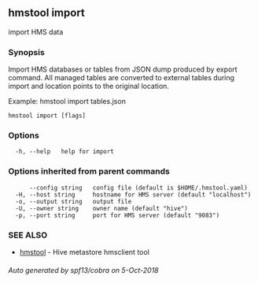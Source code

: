 ## hmstool import

import HMS data

### Synopsis


Import HMS databases or tables from JSON dump produced by export command.
All managed tables are converted to external tables during import and location points to the
original location.

Example:
    hmstool import tables.json


```
hmstool import [flags]
```

### Options

```
  -h, --help   help for import
```

### Options inherited from parent commands

```
      --config string   config file (default is $HOME/.hmstool.yaml)
  -H, --host string     hostname for HMS server (default "localhost")
  -o, --output string   output file
  -U, --owner string    owner name (default "hive")
  -p, --port string     port for HMS server (default "9083")
```

### SEE ALSO

* [hmstool](hmstool.md)	 - Hive metastore hmsclient tool

###### Auto generated by spf13/cobra on 5-Oct-2018
